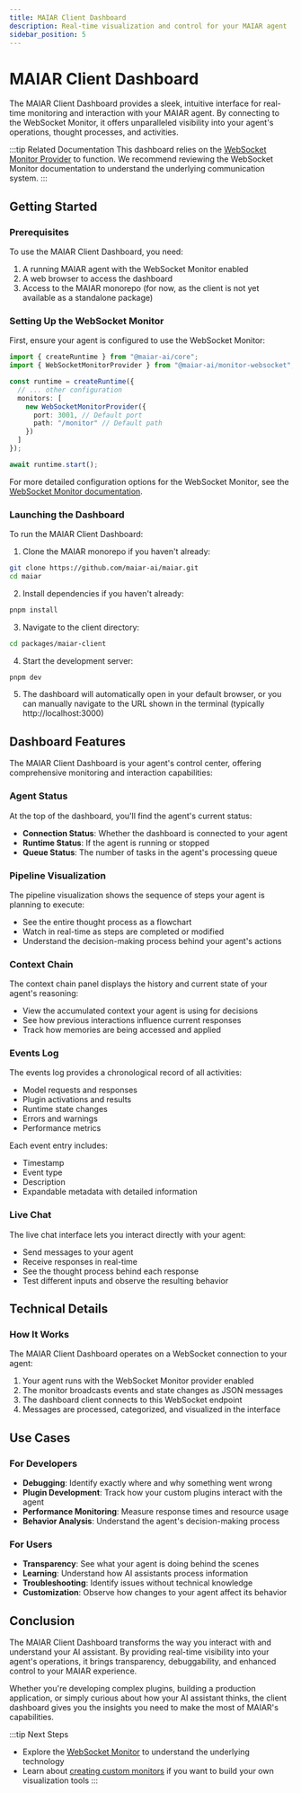 ```yaml
---
title: MAIAR Client Dashboard
description: Real-time visualization and control for your MAIAR agent
sidebar_position: 5
---
```


# MAIAR Client Dashboard

The MAIAR Client Dashboard provides a sleek, intuitive interface for real-time monitoring and interaction with your MAIAR agent. By connecting to the WebSocket Monitor, it offers unparalleled visibility into your agent's operations, thought processes, and activities.

:::tip Related Documentation
This dashboard relies on the [WebSocket Monitor Provider](./websocket-monitor) to function. We recommend reviewing the WebSocket Monitor documentation to understand the underlying communication system.
:::

## Getting Started

### Prerequisites

To use the MAIAR Client Dashboard, you need:

1. A running MAIAR agent with the WebSocket Monitor enabled
2. A web browser to access the dashboard
3. Access to the MAIAR monorepo (for now, as the client is not yet available as a standalone package)

### Setting Up the WebSocket Monitor

First, ensure your agent is configured to use the WebSocket Monitor:

```typescript
import { createRuntime } from "@maiar-ai/core";
import { WebSocketMonitorProvider } from "@maiar-ai/monitor-websocket";

const runtime = createRuntime({
  // ... other configuration
  monitors: [
    new WebSocketMonitorProvider({
      port: 3001, // Default port
      path: "/monitor" // Default path
    })
  ]
});

await runtime.start();
```

For more detailed configuration options for the WebSocket Monitor, see the [WebSocket Monitor documentation](./websocket-monitor#configuration-options).

### Launching the Dashboard

To run the MAIAR Client Dashboard:

1. Clone the MAIAR monorepo if you haven't already:

```bash
git clone https://github.com/maiar-ai/maiar.git
cd maiar
```

2. Install dependencies if you haven't already:

```bash
pnpm install
```

3. Navigate to the client directory:

```bash
cd packages/maiar-client
```

4. Start the development server:

```bash
pnpm dev
```

5. The dashboard will automatically open in your default browser, or you can manually navigate to the URL shown in the terminal (typically http://localhost:3000)

## Dashboard Features

The MAIAR Client Dashboard is your agent's control center, offering comprehensive monitoring and interaction capabilities:

### Agent Status

At the top of the dashboard, you'll find the agent's current status:

- **Connection Status**: Whether the dashboard is connected to your agent
- **Runtime Status**: If the agent is running or stopped
- **Queue Status**: The number of tasks in the agent's processing queue

### Pipeline Visualization

The pipeline visualization shows the sequence of steps your agent is planning to execute:

- See the entire thought process as a flowchart
- Watch in real-time as steps are completed or modified
- Understand the decision-making process behind your agent's actions

### Context Chain

The context chain panel displays the history and current state of your agent's reasoning:

- View the accumulated context your agent is using for decisions
- See how previous interactions influence current responses
- Track how memories are being accessed and applied

### Events Log

The events log provides a chronological record of all activities:

- Model requests and responses
- Plugin activations and results
- Runtime state changes
- Errors and warnings
- Performance metrics

Each event entry includes:

- Timestamp
- Event type
- Description
- Expandable metadata with detailed information

### Live Chat

The live chat interface lets you interact directly with your agent:

- Send messages to your agent
- Receive responses in real-time
- See the thought process behind each response
- Test different inputs and observe the resulting behavior

## Technical Details

### How It Works

The MAIAR Client Dashboard operates on a WebSocket connection to your agent:

1. Your agent runs with the WebSocket Monitor provider enabled
2. The monitor broadcasts events and state changes as JSON messages
3. The dashboard client connects to this WebSocket endpoint
4. Messages are processed, categorized, and visualized in the interface

## Use Cases

### For Developers

- **Debugging**: Identify exactly where and why something went wrong
- **Plugin Development**: Track how your custom plugins interact with the agent
- **Performance Monitoring**: Measure response times and resource usage
- **Behavior Analysis**: Understand the agent's decision-making process

### For Users

- **Transparency**: See what your agent is doing behind the scenes
- **Learning**: Understand how AI assistants process information
- **Troubleshooting**: Identify issues without technical knowledge
- **Customization**: Observe how changes to your agent affect its behavior

## Conclusion

The MAIAR Client Dashboard transforms the way you interact with and understand your AI assistant. By providing real-time visibility into your agent's operations, it brings transparency, debuggability, and enhanced control to your MAIAR experience.

Whether you're developing complex plugins, building a production application, or simply curious about how your AI assistant thinks, the client dashboard gives you the insights you need to make the most of MAIAR's capabilities.

:::tip Next Steps

- Explore the [WebSocket Monitor](./websocket-monitor) to understand the underlying technology
- Learn about [creating custom monitors](./custom-monitors) if you want to build your own visualization tools
  :::
